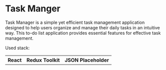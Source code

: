 # Task Manger
Task Manager is a simple yet efficient task management application designed to help users organize and manage their daily tasks in an intuitive way. 
This to-do list application provides essential features for effective task management.

Used stack:

<table>
  <tbody>
    <tr>
      <th>React</th>
      <th>Redux Toolkit</th>
      <th>JSON Placeholder</th>
    </tr>
  </tbody>
</table>
